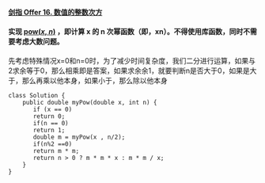 #### [剑指 Offer 16. 数值的整数次方](https://leetcode.cn/problems/shu-zhi-de-zheng-shu-ci-fang-lcof/)

#### 实现 [pow(*x*, *n*)](https://www.cplusplus.com/reference/valarray/pow/) ，即计算 x 的 n 次幂函数（即，xn）。不得使用库函数，同时不需要考虑大数问题。

 先考虑特殊情况x=0和n=0时，为了减少时间复杂度，我们二分进行运算，如果与2求余等于0，那么相乘即是答案，如果求余余1，就要判断n是否大于0，如果是大于，那么再乘以他本身，如果小于，那么除以他本身

```
class Solution {
    public double myPow(double x, int n) {
       if (x == 0)
       return 0;
       if(n == 0)
       return 1;
       double m = myPow(x , n/2);
       if(n%2 ==0)
       return m * m;
       return n > 0 ? m * m * x : m * m / x;
    }
}
```


